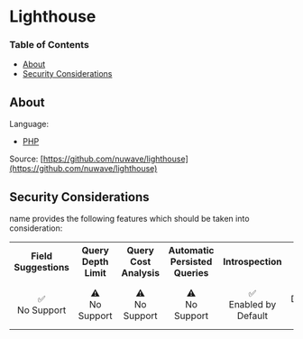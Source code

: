 # Lighthouse

### Table of Contents
* [About](#About)
* [Security Considerations](#Security-Considerations)


## About
Language:
- [PHP](https://www.php.net/)

Source: [https://github.com/nuwave/lighthouse](https://github.com/nuwave/lighthouse)

## Security Considerations
name provides the following features which should be taken into consideration:

<table>
	<tr>
		<th align="center">Field Suggestions</th>
		<th align="center">Query Depth Limit</th>
		<th align="center">Query Cost Analysis</th>
		<th align="center">Automatic Persisted Queries</th>
		<th align="center">Introspection</th>
		<th align="center">Debug Mode</th>
		<th align="center">Batch Requests</th>
	</tr>
	<tr>
		<td align="center">✅<br>No Support</td>
		<td align="center">⚠️<br>No Support</td>
		<td align="center">⚠️<br>No Support</td>
		<td align="center">⚠️<br>No Support</td>
		<td align="center">✅<br>Enabled by Default</td>
		<td align="center">⚠️<br>Disabled by Default</td>
		<td align="center">✅<br>No Support</td>
	</tr>
</table>


